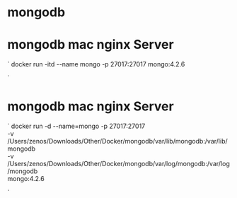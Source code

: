 # mongodb 

# mongodb mac nginx Server
`
docker run -itd --name mongo -p 27017:27017 mongo:4.2.6

`
# mongodb mac nginx Server
`
docker run -d --name=mongo -p 27017:27017 \
-v /Users/zenos/Downloads/Other/Docker/mongodb/var/lib/mongodb:/var/lib/mongodb \
-v /Users/zenos/Downloads/Other/Docker/mongodb/var/log/mongodb:/var/log/mongodb \
mongo:4.2.6

`
